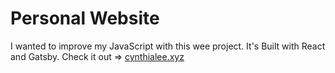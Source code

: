 # Personal Website

I wanted to improve my JavaScript with this wee project. It's Built with React and Gatsby.
Check it out => [cynthialee.xyz](http://cynthialee.xyz/)
